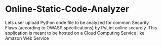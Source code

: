 # Online-Static-Code-Analyzer
Lets user upload Python code file to be analyzed for common Security Flaws (according to OWASP specifications) by PyLint online securely. This application is meant to be hosted on a Cloud Computing Service like Amazon Web Service
